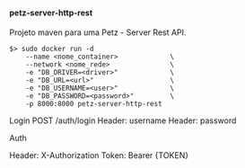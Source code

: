#### petz-server-http-rest

Projeto maven para uma Petz - Server Rest API.

```
$> sudo docker run -d 
    --name <nome_container>             \ 
    --network <nome_rede>               \
    -e "DB_DRIVER=<driver>"             \
    -e "DB_URL=<url>"                   \
    -e "DB_USERNAME=<user>"             \
    -e "DB_PASSWORD=<password>"         \
    -p 8000:8000 petz-server-http-rest
```

Login
POST /auth/login
Header: username
Header: password

Auth

Header: X-Authorization
Token: Bearer {TOKEN}